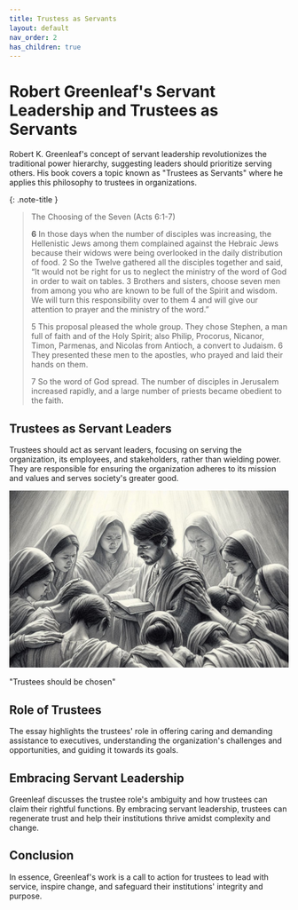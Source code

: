 ```yaml
---
title: Trustess as Servants
layout: default
nav_order: 2
has_children: true
---
```

# Robert Greenleaf's Servant Leadership and Trustees as Servants

Robert K. Greenleaf's concept of servant leadership revolutionizes the traditional power hierarchy, suggesting leaders should prioritize serving others. His book covers a topic known as "Trustees as Servants" where he applies this philosophy to trustees in organizations.

{: .note-title }
> The Choosing of the Seven (Acts 6:1-7)
>
> **6** In those days when the number of disciples was increasing, the Hellenistic Jews among them complained against the Hebraic
> Jews because their widows were being overlooked in the daily distribution of food. 2 So the Twelve gathered all the disciples 
> together and said, “It would not be right for us to neglect the ministry of the word of God in order to wait on tables. 
> 3 Brothers and sisters, choose seven men from among you who are known to be full of the Spirit and wisdom. We will turn this 
> responsibility over to them 4 and will give our attention to prayer and the ministry of the word.”
>
> 5 This proposal pleased the whole group. They chose Stephen, a man full of faith and of the Holy Spirit; also Philip,
> Procorus, Nicanor, Timon, Parmenas, and Nicolas from Antioch, a convert to Judaism. 6 They presented these men to the 
> apostles, who prayed and laid their hands on them.
>
> 7 So the word of God spread. The number of disciples in Jerusalem increased rapidly, and a large number of priests 
> became obedient to the faith.
>

## Trustees as Servant Leaders

Trustees should act as servant leaders, focusing on serving the organization, its employees, and stakeholders, rather than wielding power. They are responsible for ensuring the organization adheres to its mission and values and serves society's greater good.

![Image of the choosing of Leader](../images/ChoosingServantLeader.png)

"Trustees should be chosen"

## Role of Trustees

The essay highlights the trustees' role in offering caring and demanding assistance to executives, understanding the organization's challenges and opportunities, and guiding it towards its goals.

## Embracing Servant Leadership

Greenleaf discusses the trustee role's ambiguity and how trustees can claim their rightful functions. By embracing servant leadership, trustees can regenerate trust and help their institutions thrive amidst complexity and change.

## Conclusion

In essence, Greenleaf's work is a call to action for trustees to lead with service, inspire change, and safeguard their institutions' integrity and purpose.
